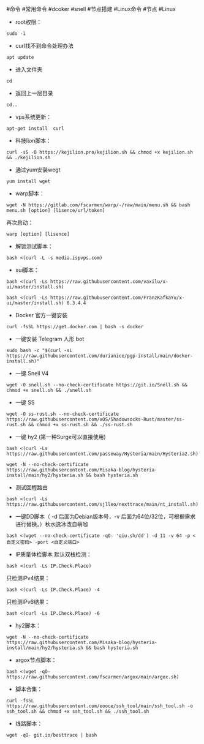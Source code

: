 #命令 #常用命令 #dcoker #snell #节点搭建 #Linux命令 #节点 #Linux 


* root权限：
```
sudo -i
```

* curl找不到命令处理办法
```
apt update
```
* 进入文件夹
```
cd
```
* 返回上一层目录
```
cd..
```

* vps系统更新：
```
apt-get install  curl
````

* 科技lion脚本：
```
curl -sS -O https://kejilion.pro/kejilion.sh && chmod +x kejilion.sh && ./kejilion.sh
```

* 通过yum安装wegt
```
yum install wget
```

* warp脚本：
```
wget -N https://gitlab.com/fscarmen/warp/-/raw/main/menu.sh && bash menu.sh [option] [lisence/url/token]
```
再次启动：
```
warp [option] [lisence]
```

* 解锁测试脚本：
```
bash <(curl -L -s media.ispvps.com)
```

* xui脚本：
```
bash <(curl -Ls https://raw.githubusercontent.com/vaxilu/x-ui/master/install.sh)
```
```
bash <(curl -Ls https://raw.githubusercontent.com/FranzKafkaYu/x-ui/master/install.sh) 0.3.4.4
```

* Docker 官方一键安装
```
curl -fsSL https://get.docker.com | bash -s docker
```

* 一键安装 Telegram 人形 bot
```
sudo bash -c "$(curl -sL https://raw.githubusercontent.com/durianice/pgp-install/main/docker-install.sh)"
```

* 一键 Snell V4
```
wget -O snell.sh --no-check-certificate https://git.io/Snell.sh && chmod +x snell.sh && ./snell.sh
```

* 一键 SS
```
wget -O ss-rust.sh --no-check-certificate https://raw.githubusercontent.com/xOS/Shadowsocks-Rust/master/ss-rust.sh && chmod +x ss-rust.sh && ./ss-rust.sh
```

* 一键 hy2 (第一种Surge可以直接使用)
```
bash <(curl -Ls https://raw.githubusercontent.com/passeway/Hysteria/main/Hysteria2.sh)
```
```
wget -N --no-check-certificate https://raw.githubusercontent.com/Misaka-blog/hysteria-install/main/hy2/hysteria.sh && bash hysteria.sh
```

* 测试回程路由
```
bash <(curl -Ls https://raw.githubusercontent.com/sjlleo/nexttrace/main/nt_install.sh)
```

* 一键DD脚本（ -d 后面为Debian版本号，-v 后面为64位/32位，可根据需求进行替换。）秋水逸冰改自萌咖
```
bash <(wget --no-check-certificate -qO- 'qiu.sh/dd') -d 11 -v 64 -p <自定义密码> -port <自定义端口>
```

* IP质量体检脚本
默认双栈检测：
```
bash <(curl -Ls IP.Check.Place)
```
只检测IPv4结果：
```
bash <(curl -Ls IP.Check.Place) -4
```
只检测IPv6结果：
```
bash <(curl -Ls IP.Check.Place) -6
```

* hy2脚本：
```
wget -N --no-check-certificate https://raw.githubusercontent.com/Misaka-blog/hysteria-install/main/hy2/hysteria.sh && bash hysteria.sh
```

* argox节点脚本：
```
bash <(wget -qO- https://raw.githubusercontent.com/fscarmen/argox/main/argox.sh)
```

* 脚本合集：
```
curl -fsSL https://raw.githubusercontent.com/eooce/ssh_tool/main/ssh_tool.sh -o ssh_tool.sh && chmod +x ssh_tool.sh && ./ssh_tool.sh
```

* 线路脚本：
```
wget -qO- git.io/besttrace | bash
```
